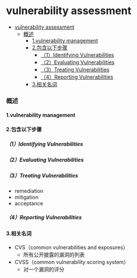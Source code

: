 # vulnerability assessment

<!-- @import "[TOC]" {cmd="toc" depthFrom=1 depthTo=6 orderedList=false} -->
<!-- code_chunk_output -->

- [vulnerability assessment](#vulnerability-assessment)
    - [概述](#概述)
      - [1.vulnerability management](#1vulnerability-management)
      - [2.包含以下步骤](#2包含以下步骤)
        - [（1）Identifying Vulnerabilities](#1identifying-vulnerabilities)
        - [（2）Evaluating Vulnerabilities](#2evaluating-vulnerabilities)
        - [（3）Treating Vulnerabilities](#3treating-vulnerabilities)
        - [（4）Reporting Vulnerabilities](#4reporting-vulnerabilities)
      - [3.相关名词](#3相关名词)

<!-- /code_chunk_output -->

### 概述

#### 1.vulnerability management

#### 2.包含以下步骤

##### （1）Identifying Vulnerabilities

##### （2）Evaluating Vulnerabilities

##### （3）Treating Vulnerabilities

* remediation
* mitigation
* acceptance

##### （4）Reporting Vulnerabilities

#### 3.相关名词

* CVS（common vulnerabilities and exposures）
  * 所有公开披露的漏洞的列表
* CVSS（common vulnerability scoring system）
  * 对一个漏洞的评分
